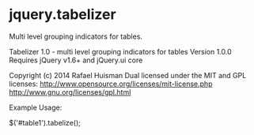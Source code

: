 jquery.tabelizer
================

Multi level grouping indicators for tables.

Tabelizer 1.0 - multi level grouping indicators for tables
Version 1.0.0
Requires jQuery v1.6+ and jQuery.ui core

Copyright (c) 2014 Rafael Huisman
Dual licensed under the MIT and GPL licenses:
http://www.opensource.org/licenses/mit-license.php
http://www.gnu.org/licenses/gpl.html

Example Usage:

$('#table1').tabelize();
